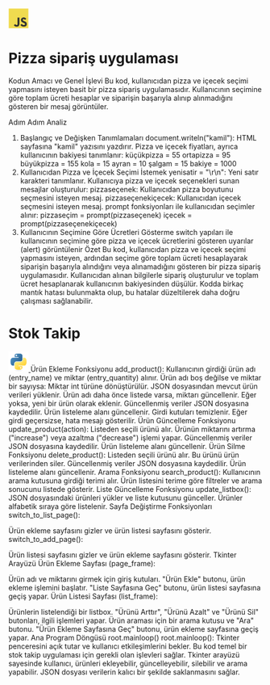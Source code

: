 <a href="https://developer.mozilla.org/en-US/docs/Web/JavaScript" target="_blank" rel="noreferrer"> 
        <img src="https://raw.githubusercontent.com/devicons/devicon/master/icons/javascript/javascript-original.svg" alt="javascript" width="40" height="40"/> 
    </a> 
    <h1>Pizza sipariş uygulaması</h1>
Kodun Amacı ve Genel İşlevi
Bu kod, kullanıcıdan pizza ve içecek seçimi yapmasını isteyen basit bir pizza sipariş uygulamasıdır. Kullanıcının seçimine göre toplam ücreti hesaplar ve siparişin başarıyla alınıp alınmadığını gösteren bir mesaj görüntüler.

Adım Adım Analiz
1. Başlangıç ve Değişken Tanımlamaları
document.writeln("kamil"): HTML sayfasına "kamil" yazısını yazdırır.
Pizza ve içecek fiyatları, ayrıca kullanıcının bakiyesi tanımlanır:
küçükpizza = 55
ortapizza = 95
büyükpizza = 155
kola = 15
ayran = 10
şalgam = 15
bakiye = 1000
2. Kullanıcıdan Pizza ve İçecek Seçimi İstemek
yenisatir = "\r\n": Yeni satır karakteri tanımlanır.
Kullanıcıya pizza ve içecek seçenekleri sunan mesajlar oluşturulur:
pizzaseçenek: Kullanıcıdan pizza boyutunu seçmesini isteyen mesaj.
pizzaseçenekiçecek: Kullanıcıdan içecek seçmesini isteyen mesaj.
prompt fonksiyonları ile kullanıcıdan seçimler alınır:
pizzaseçim = prompt(pizzaseçenek)
içecek = prompt(pizzaseçenekiçecek)
3. Kullanıcının Seçimine Göre Ücretleri Gösterme
switch yapıları ile kullanıcının seçimine göre pizza ve içecek ücretlerini gösteren uyarılar (alert) görüntülenir
Özet
Bu kod, kullanıcıdan pizza ve içecek seçimi yapmasını isteyen, ardından seçime göre toplam ücreti hesaplayarak siparişin başarıyla alındığını veya alınamadığını gösteren bir pizza sipariş uygulamasıdır. Kullanıcıdan alınan bilgilerle sipariş oluşturulur ve toplam ücret hesaplanarak kullanıcının bakiyesinden düşülür. Kodda birkaç mantık hatası bulunmakta olup, bu hatalar düzeltilerek daha doğru çalışması sağlanabilir.

<h1>Stok Takip</h1>
 <a href="https://www.python.org" target="_blank" rel="noreferrer"> 
        <img src="https://raw.githubusercontent.com/devicons/devicon/master/icons/python/python-original.svg" alt="python" width="40" height="40"/> 
    </a> 
Ürün Ekleme Fonksiyonu
add_product():
Kullanıcının girdiği ürün adı (entry_name) ve miktar (entry_quantity) alınır.
Ürün adı boş değilse ve miktar bir sayıysa:
Miktar int türüne dönüştürülür.
JSON dosyasından mevcut ürün verileri yüklenir.
Ürün adı daha önce listede varsa, miktarı güncellenir. Eğer yoksa, yeni bir ürün olarak eklenir.
Güncellenmiş veriler JSON dosyasına kaydedilir.
Ürün listeleme alanı güncellenir.
Girdi kutuları temizlenir.
Eğer girdi geçersizse, hata mesajı gösterilir.
Ürün Güncelleme Fonksiyonu
update_product(action):
Listeden seçili ürünü alır.
Ürünün miktarını artırma ("increase") veya azaltma ("decrease") işlemi yapar.
Güncellenmiş veriler JSON dosyasına kaydedilir.
Ürün listeleme alanı güncellenir.
Ürün Silme Fonksiyonu
delete_product():
Listeden seçili ürünü alır.
Bu ürünü ürün verilerinden siler.
Güncellenmiş veriler JSON dosyasına kaydedilir.
Ürün listeleme alanı güncellenir.
Arama Fonksiyonu
search_product():
Kullanıcının arama kutusuna girdiği terimi alır.
Ürün listesini terime göre filtreler ve arama sonucunu listede gösterir.
Liste Güncelleme Fonksiyonu
update_listbox():
JSON dosyasındaki ürünleri yükler ve liste kutusunu günceller.
Ürünler alfabetik sıraya göre listelenir.
Sayfa Değiştirme Fonksiyonları
switch_to_list_page():

Ürün ekleme sayfasını gizler ve ürün listesi sayfasını gösterir.
switch_to_add_page():

Ürün listesi sayfasını gizler ve ürün ekleme sayfasını gösterir.
Tkinter Arayüzü
Ürün Ekleme Sayfası (page_frame):

Ürün adı ve miktarını girmek için giriş kutuları.
"Ürün Ekle" butonu, ürün ekleme işlemini başlatır.
"Liste Sayfasına Geç" butonu, ürün listesi sayfasına geçiş yapar.
Ürün Listesi Sayfası (list_frame):

Ürünlerin listelendiği bir listbox.
"Ürünü Arttır", "Ürünü Azalt" ve "Ürünü Sil" butonları, ilgili işlemleri yapar.
Ürün araması için bir arama kutusu ve "Ara" butonu.
"Ürün Ekleme Sayfasına Geç" butonu, ürün ekleme sayfasına geçiş yapar.
Ana Program Döngüsü
root.mainloop()
root.mainloop(): Tkinter penceresini açık tutar ve kullanıcı etkileşimlerini bekler.
Bu kod temel bir stok takip uygulaması için gerekli olan işlevleri sağlar. Tkinter arayüzü sayesinde kullanıcı, ürünleri ekleyebilir, güncelleyebilir, silebilir ve arama yapabilir. JSON dosyası verilerin kalıcı bir şekilde saklanmasını sağlar.





